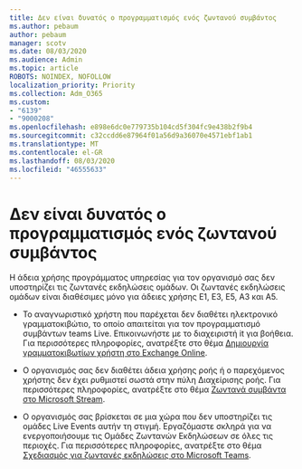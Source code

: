 ```yaml
---
title: Δεν είναι δυνατός ο προγραμματισμός ενός ζωντανού συμβάντος
ms.author: pebaum
author: pebaum
manager: scotv
ms.date: 08/03/2020
ms.audience: Admin
ms.topic: article
ROBOTS: NOINDEX, NOFOLLOW
localization_priority: Priority
ms.collection: Adm_O365
ms.custom:
- "6139"
- "9000208"
ms.openlocfilehash: e898e6dc0e779735b104cd5f304fc9e438b2f9b4
ms.sourcegitcommit: c32ccdd6e87964f01a56d9a36070e4571ebf1ab1
ms.translationtype: MT
ms.contentlocale: el-GR
ms.lasthandoff: 08/03/2020
ms.locfileid: "46555633"
---
```

# <a name="unable-to-schedule-a-live-event"></a>Δεν είναι δυνατός ο προγραμματισμός ενός ζωντανού συμβάντος

Η άδεια χρήσης προγράμματος υπηρεσίας για τον οργανισμό σας δεν υποστηρίζει τις ζωντανές εκδηλώσεις ομάδων. Οι ζωντανές εκδηλώσεις ομάδων είναι διαθέσιμες μόνο για άδειες χρήσης E1, E3, E5, A3 και A5.

- Το αναγνωριστικό χρήστη που παρέχεται δεν διαθέτει ηλεκτρονικό γραμματοκιβώτιο, το οποίο απαιτείται για τον προγραμματισμό συμβάντων teams Live. Επικοινωνήστε με το διαχειριστή it για βοήθεια. Για περισσότερες πληροφορίες, ανατρέξτε στο θέμα [Δημιουργία γραμματοκιβωτίων χρήστη στο Exchange Online](https://docs.microsoft.com/exchange/recipients-in-exchange-online/create-user-mailboxes).

- Ο οργανισμός σας δεν διαθέτει άδεια χρήσης ροής ή ο παρεχόμενος χρήστης δεν έχει ρυθμιστεί σωστά στην πύλη Διαχείρισης ροής. Για περισσότερες πληροφορίες, ανατρέξτε στο θέμα [Ζωντανά συμβάντα στο Microsoft Stream](https://docs.microsoft.com/stream/live-event-overview).

- Ο οργανισμός σας βρίσκεται σε μια χώρα που δεν υποστηρίζει τις ομάδες Live Events αυτήν τη στιγμή. Εργαζόμαστε σκληρά για να ενεργοποιήσουμε τις Ομάδες Ζωντανών Εκδηλώσεων σε όλες τις περιοχές. Για περισσότερες πληροφορίες, ανατρέξτε στο θέμα [Σχεδιασμός για ζωντανές εκδηλώσεις στο Microsoft Teams](https://docs.microsoft.com/microsoftteams/teams-live-events/plan-for-teams-live-events).